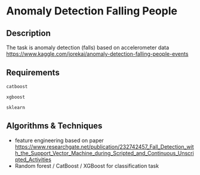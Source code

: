 # Anomaly Detection Falling People

## Description
The task is anomaly detection (falls) based on accelerometer data
https://www.kaggle.com/jorekai/anomaly-detection-falling-people-events

## Requirements
`catboost`

`xgboost`

`sklearn`

## Algorithms & Techniques
- feature engineering based on paper https://www.researchgate.net/publication/232742457_Fall_Detection_with_the_Support_Vector_Machine_during_Scripted_and_Continuous_Unscripted_Activities
- Random forest / CatBoost / XGBoost for classification task
